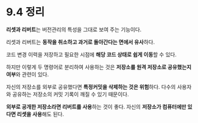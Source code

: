 # 9.4 정리

**리셋과 리버트**는 버전관리의 특성을 그대로 보여 주는 기능이다. 

리셋과 리버트는 **동작을 취소하고 과거로 돌아간다는 면에서 유사**하다. 

코드 변경 이력을 저장하고 필요한 시점에 **해당 코드 상태로 쉽게 이동**할 수 있다. 

하지만 이렇게 두 명령어로 분리하여 사용하는 것은 **저장소를 원격 저장소로 공유했는지 여부**와 관련이 있다. 

자신의 저장소를 외부로 공유했다면 **특정커밋을 삭제하는 것은 위험**하다. 다수의 사용자와 공유하는 저장소의 커밋 기록이 깨질 수 있기 때문이다. 

**외부로 공개한 저장소라면 리버트를 사용**하는 것이 좋다. 자신의 **저장소가 컴퓨터에만 있다면 리셋을 사용**해도 된다.
